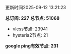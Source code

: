 更新时间2025-09-12 13:21:23

**总订阅: 227**
**总节点: 51068**
- vless节点: 23941
- hysteria2节点: 21

**google ping有效节点: 231**

